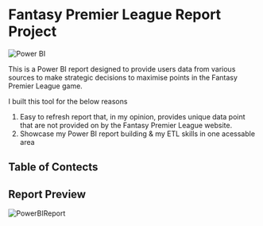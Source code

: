 
# Fantasy Premier League Report Project

![Power BI](https://img.shields.io/badge/Power%20BI-d9b300)

This is a Power BI report designed to provide users data from various sources to make strategic decisions to maximise points in the Fantasy Premier League game.

I built this tool for the below reasons
  1. Easy to refresh report that, in my opinion, provides unique data point that are not provided on by the Fantasy Premier League website.
  2. Showcase my Power BI report building & my ETL skills in one acessable area

## Table of Contects

## Report Preview

![PowerBIReport](https://github.com/user-attachments/assets/d35e8856-1c84-4053-bec5-3756b50092b6)




